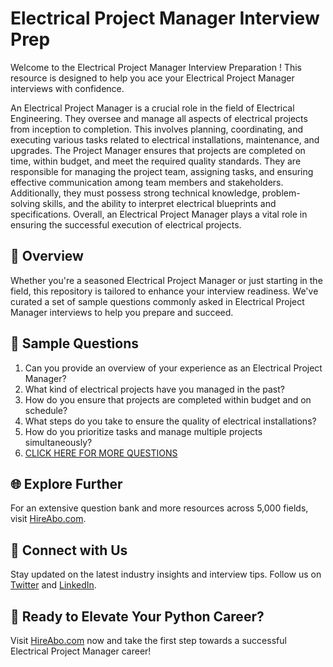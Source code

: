 # Electrical Project Manager Interview Prep

Welcome to the Electrical Project Manager Interview Preparation ! This resource is designed to help you ace your Electrical Project Manager interviews with confidence.

An Electrical Project Manager is a crucial role in the field of Electrical Engineering. They oversee and manage all aspects of electrical projects from inception to completion. This involves planning, coordinating, and executing various tasks related to electrical installations, maintenance, and upgrades. The Project Manager ensures that projects are completed on time, within budget, and meet the required quality standards. They are responsible for managing the project team, assigning tasks, and ensuring effective communication among team members and stakeholders. Additionally, they must possess strong technical knowledge, problem-solving skills, and the ability to interpret electrical blueprints and specifications. Overall, an Electrical Project Manager plays a vital role in ensuring the successful execution of electrical projects.

## 🚀 Overview

Whether you're a seasoned Electrical Project Manager or just starting in the field, this repository is tailored to enhance your interview readiness. We've curated a set of sample questions commonly asked in Electrical Project Manager interviews to help you prepare and succeed.

## 📝 Sample Questions

1. Can you provide an overview of your experience as an Electrical Project Manager?
2. What kind of electrical projects have you managed in the past?
3. How do you ensure that projects are completed within budget and on schedule?
4. What steps do you take to ensure the quality of electrical installations?
5. How do you prioritize tasks and manage multiple projects simultaneously?
6. [CLICK HERE FOR MORE QUESTIONS](https://hireabo.com/job/3_2_27/Electrical%20Project%20Manager)

## 🌐 Explore Further

For an extensive question bank and more resources across 5,000 fields, visit [HireAbo.com](https://www.hireabo.com).

## 📱 Connect with Us

Stay updated on the latest industry insights and interview tips. Follow us on [Twitter](https://twitter.com/hireabo) and [LinkedIn](https://www.linkedin.com/in/hire-abo-3609972a8/).

## 🚀 Ready to Elevate Your Python Career?

Visit [HireAbo.com](https://www.hireabo.com) now and take the first step towards a successful Electrical Project Manager career!
